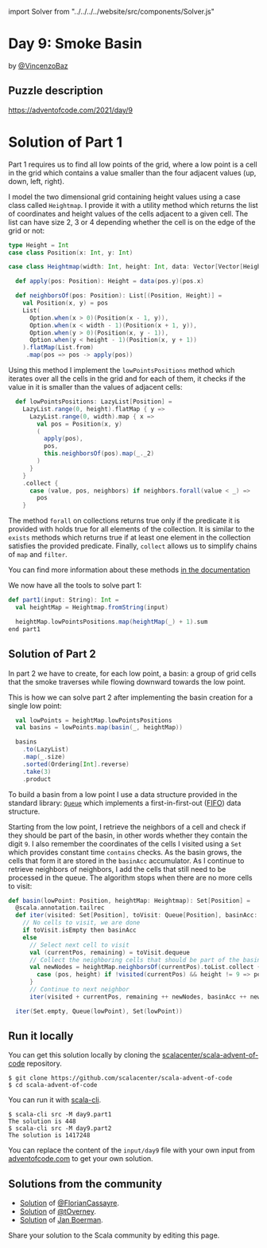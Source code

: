 import Solver from "../../../../website/src/components/Solver.js"

# Day 9: Smoke Basin

by [@VincenzoBaz](https://twitter.com/VincenzoBaz)

## Puzzle description

https://adventofcode.com/2021/day/9

# Solution of Part 1

Part 1 requires us to find all low points of the grid, where a low point is a
cell in the grid which contains a value smaller than the four adjacent values
(up, down, left, right).

I model the two dimensional grid containing height values using a case class
called `Heightmap`. I provide it with a utility method which returns the list of
coordinates and height values of the cells adjacent to a given cell. The list
can have size 2, 3 or 4 depending whether the cell is on the edge of the grid or
not:

```scala
type Height = Int
case class Position(x: Int, y: Int)

case class Heightmap(width: Int, height: Int, data: Vector[Vector[Height]]):

  def apply(pos: Position): Height = data(pos.y)(pos.x)

  def neighborsOf(pos: Position): List[(Position, Height)] =
    val Position(x, y) = pos
    List(
      Option.when(x > 0)(Position(x - 1, y)),
      Option.when(x < width - 1)(Position(x + 1, y)),
      Option.when(y > 0)(Position(x, y - 1)),
      Option.when(y < height - 1)(Position(x, y + 1))
    ).flatMap(List.from)
     .map(pos => pos -> apply(pos))
```

Using this method I implement the `lowPointsPositions` method which iterates over
all the cells in the grid and for each of them, it checks if the value in it is
smaller than the values of adjacent cells:

```scala
  def lowPointsPositions: LazyList[Position] =
    LazyList.range(0, height).flatMap { y =>
      LazyList.range(0, width).map { x =>
        val pos = Position(x, y)
        (
          apply(pos),
          pos,
          this.neighborsOf(pos).map(_._2)
        )
      }
    }
    .collect {
      case (value, pos, neighbors) if neighbors.forall(value < _) =>
        pos
    }
```

The method `forall` on collections returns true only if the predicate it is
provided with holds true for all elements of the collection. It is similar to
the `exists` methods which returns true if at least one element in the
collection satisfies the provided predicate.
Finally, `collect` allows us to simplify chains of `map` and `filter`.

You can find more information about these methods [in the
documentation](https://www.scala-lang.org/api/current/scala/collection/immutable/Iterable.html)

We now have all the tools to solve part 1:

```scala
def part1(input: String): Int =
  val heightMap = Heightmap.fromString(input)

  heightMap.lowPointsPositions.map(heightMap(_) + 1).sum
end part1
```

<Solver puzzle="day9-part1"/>

## Solution of Part 2

In part 2 we have to create, for each low point, a basin: a group of grid cells
that the smoke traverses while flowing downward towards the low point.

This is how we can solve part 2 after implementing the basin creation for a single low point:

```scala
  val lowPoints = heightMap.lowPointsPositions
  val basins = lowPoints.map(basin(_, heightMap))

  basins
    .to(LazyList)
    .map(_.size)
    .sorted(Ordering[Int].reverse)
    .take(3)
    .product
```

To build a basin from a low point I use a data structure provided in
the standard library:
[`Queue`](https://www.scala-lang.org/api/current/scala/collection/immutable/Queue.html)
which implements a first-in-first-out
([FIFO](https://en.wikipedia.org/wiki/Queue_(abstract_data_type))) data
structure.

Starting from the low point, I retrieve the neighbors of a cell and check if
they should be part of the basin, in other words whether they contain the
digit `9`. I also remember the coordinates of the cells I visited using a `Set`
which provides constant time `contains` checks.  As the basin grows, the cells
that form it are stored in the `basinAcc` accumulator.  As I continue to
retrieve neighbors of neighbors, I add the cells that still need to be processed
in the queue.
The algorithm stops when there are no more cells to visit:

```scala
def basin(lowPoint: Position, heightMap: Heightmap): Set[Position] =
  @scala.annotation.tailrec
  def iter(visited: Set[Position], toVisit: Queue[Position], basinAcc: Set[Position]): Set[Position] =
    // No cells to visit, we are done
    if toVisit.isEmpty then basinAcc
    else
      // Select next cell to visit
      val (currentPos, remaining) = toVisit.dequeue
      // Collect the neighboring cells that should be part of the basin
      val newNodes = heightMap.neighborsOf(currentPos).toList.collect {
        case (pos, height) if !visited(currentPos) && height != 9 => pos
      }
      // Continue to next neighbor
      iter(visited + currentPos, remaining ++ newNodes, basinAcc ++ newNodes)

  iter(Set.empty, Queue(lowPoint), Set(lowPoint))
```
<Solver puzzle="day9-part2"/>

## Run it locally

You can get this solution locally by cloning the [scalacenter/scala-advent-of-code](https://github.com/scalacenter/scala-advent-of-code) repository.
```
$ git clone https://github.com/scalacenter/scala-advent-of-code
$ cd scala-advent-of-code
```

You can run it with [scala-cli](https://scala-cli.virtuslab.org/).

```
$ scala-cli src -M day9.part1
The solution is 448
$ scala-cli src -M day9.part2
The solution is 1417248
```

You can replace the content of the `input/day9` file with your own input from [adventofcode.com](https://adventofcode.com/2021/day/9) to get your own solution.

## Solutions from the community

- [Solution](https://github.com/FlorianCassayre/AdventOfCode-2021/blob/master/src/main/scala/adventofcode/solutions/Day09.scala) of [@FlorianCassayre](https://github.com/FlorianCassayre).
- [Solution](https://github.com/tOverney/AdventOfCode2021/blob/main/src/main/scala/ch/overney/aoc/day9/) of [@tOverney](https://github.com/tOverney).
- [Solution](https://github.com/Jannyboy11/AdventOfCode2021/blob/main/src/main/scala/day09/Day09.scala) of [Jan Boerman](https://twitter.com/JanBoerman95).

Share your solution to the Scala community by editing this page.
